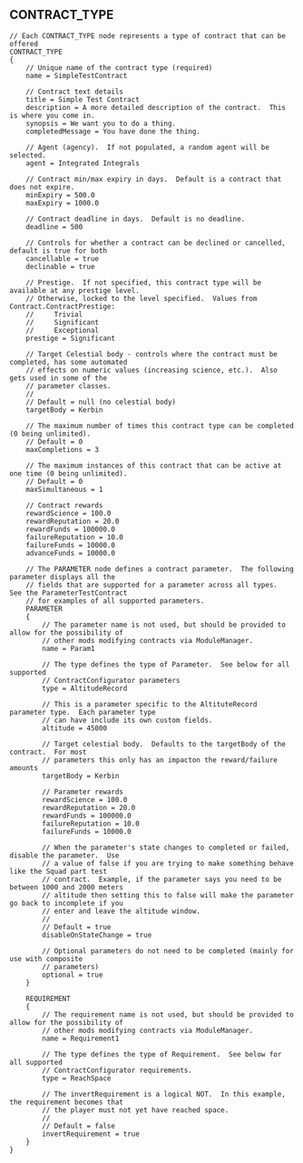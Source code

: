 ## CONTRACT_TYPE

    // Each CONTRACT_TYPE node represents a type of contract that can be offered
    CONTRACT_TYPE
    {
        // Unique name of the contract type (required)
        name = SimpleTestContract

        // Contract text details
        title = Simple Test Contract
        description = A more detailed description of the contract.  This is where you come in.
        synopsis = We want you to do a thing.
        completedMessage = You have done the thing.

        // Agent (agency).  If not populated, a random agent will be selected.
        agent = Integrated Integrals

        // Contract min/max expiry in days.  Default is a contract that does not expire.
        minExpiry = 500.0
        maxExpiry = 1000.0

        // Contract deadline in days.  Default is no deadline.
        deadline = 500

        // Controls for whether a contract can be declined or cancelled, default is true for both
        cancellable = true
        declinable = true

        // Prestige.  If not specified, this contract type will be available at any prestige level.
        // Otherwise, locked to the level specified.  Values from Contract.ContractPrestige:
        //     Trivial
        //     Significant
        //     Exceptional
        prestige = Significant

        // Target Celestial body - controls where the contract must be completed, has some automated
        // effects on numeric values (increasing science, etc.).  Also gets used in some of the
        // parameter classes.
        //
        // Default = null (no celestial body)
        targetBody = Kerbin

        // The maximum number of times this contract type can be completed (0 being unlimited).
        // Default = 0
        maxCompletions = 3

        // The maximum instances of this contract that can be active at one time (0 being unlimited).
        // Default = 0
        maxSimultaneous = 1

        // Contract rewards
        rewardScience = 100.0
        rewardReputation = 20.0
        rewardFunds = 100000.0
        failureReputation = 10.0
        failureFunds = 10000.0
        advanceFunds = 10000.0

        // The PARAMETER node defines a contract parameter.  The following parameter displays all the
        // fields that are supported for a parameter across all types.  See the ParameterTestContract
        // for examples of all supported parameters.
        PARAMETER
        {
            // The parameter name is not used, but should be provided to allow for the possibility of
            // other mods modifying contracts via ModuleManager.
            name = Param1

            // The type defines the type of Parameter.  See below for all supported
            // ContractConfigurator parameters
            type = AltitudeRecord

            // This is a parameter specific to the AltituteRecord parameter type.  Each parameter type
            // can have include its own custom fields.
            altitude = 45000

            // Target celestial body.  Defaults to the targetBody of the contract.  For most
            // parameters this only has an impacton the reward/failure amounts
            targetBody = Kerbin

            // Parameter rewards
            rewardScience = 100.0
            rewardReputation = 20.0
            rewardFunds = 100000.0
            failureReputation = 10.0
            failureFunds = 10000.0

            // When the parameter's state changes to completed or failed, disable the parameter.  Use
            // a value of false if you are trying to make something behave like the Squad part test
            // contract.  Example, if the parameter says you need to be between 1000 and 2000 meters
            // altitude then setting this to false will make the parameter go back to incomplete if you
            // enter and leave the altitude window.
            //
            // Default = true
            disableOnStateChange = true

            // Optional parameters do not need to be completed (mainly for use with composite
            // parameters)
            optional = true
        }

        REQUIREMENT
        {
            // The requirement name is not used, but should be provided to allow for the possibility of
            // other mods modifying contracts via ModuleManager.
            name = Requirement1

            // The type defines the type of Requirement.  See below for all supported
            // ContractConfigurator requirements.
            type = ReachSpace

            // The invertRequirement is a logical NOT.  In this example, the requirement becomes that
            // the player must not yet have reached space.
            //
            // Default = false
            invertRequirement = true
        }
    }

